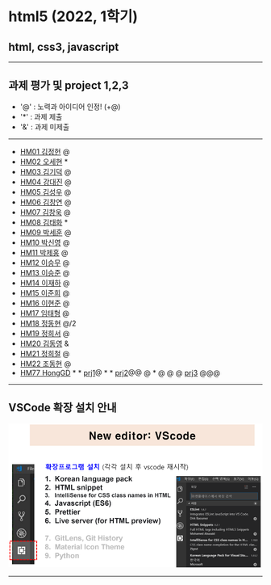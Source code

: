 # html5 (2022, 1학기)
## html, css3, javascript
---
## 과제 평가 및 project 1,2,3
- '@' : 노력과 아이디어 인정! (+@)
- '*' : 과제 제출 
- '&' : 과제 미제출 
***
- [HM01	김정헌](https://github.com/jhkedwardkim/HM01) @
- [HM02	오세현](https://github.com/Ohsaehyeon/hm02) *
- [HM03	김기덕](https://github.com/DDUCKI/hm03) @
- [HM04	강대진](https://github.com/ijdaejin/HM04) @
- [HM05	김성우](https://github.com/Gukdoli/HM05) @
- [HM06	김창연](https://github.com/ckddus/HM06) @
- [HM07	김창욱](https://github.com/HM0007/hm07) @
- [HM08	김태화](https://github.com/TAaHwa/HM08) *
- [HM09	박세훈](https://github.com/uooyas/hm09) @
- [HM10	박신영](https://github.com/zachpaul7/HM10) @
- [HM11	박제홍](https://github.com/qkrwpghd27/HM11) @
- [HM12	이승무](https://github.com/seungmoo2901/HM12) @
- [HM13	이승준](https://github.com/q1w2e3r4god/HM13) @
- [HM14	이재하](https://github.com/wogk0012/hm14) @
- [HM15	이준희](https://github.com/LJunHee/HM15) @
- [HM16	이현준](https://github.com/junlee00/HM16) @
- [HM17	임태형](https://github.com/vmvvmvvmv/HM17) @
- [HM18	정동현](https://github.com/hm18donghyun/HM18) @/2
- [HM19	정희서](https://github.com/HiSeoJeong/HM19) @
- [HM20	김동영](https://github.com/badaral/HM20) &
- [HM21	정희철](https://github.com/JengHC/hm21) @
- [HM22 조동현](https://github.com/Jodonghyun/HM22) @
- [HM77 HongGD](https://github.com/honggd/hm20) * * [prj1](http://chaos.inje.ac.kr:3030/hm/project/hm20/hm20_rpt01.html)@ * * [prj2](http://chaos.inje.ac.kr:3030/hm/project2/hm20/hm20_rpt02.html)@@ @ * @ @ @ [prj3](http://chaos.inje.ac.kr:3030/hm/project3/hm20/hm20_rpt03.html) @@@
***
## VSCode 확장 설치 안내 

![VSCode 확장 설치 안내](https://github.com/Redwoods/html5/blob/master/vscode_extensions.png)
***
